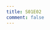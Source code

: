 ```yaml
---
title: S01E02
comment: false
---
```


<NotionVideo block_id="4caad985-4c8d-419c-94e5-1d23c69e1627" />